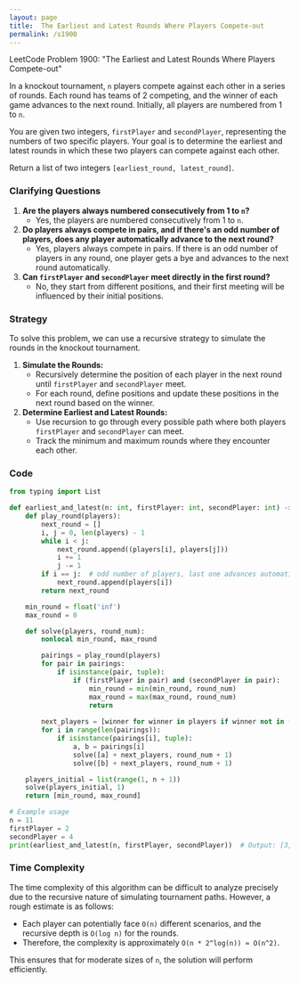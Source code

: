 ```yaml
---
layout: page
title:  The Earliest and Latest Rounds Where Players Compete-out
permalink: /s1900
---
```

LeetCode Problem 1900: "The Earliest and Latest Rounds Where Players Compete-out"

In a knockout tournament, `n` players compete against each other in a series of rounds. Each round has teams of 2 competing, and the winner of each game advances to the next round. Initially, all players are numbered from 1 to `n`.

You are given two integers, `firstPlayer` and `secondPlayer`, representing the numbers of two specific players. Your goal is to determine the earliest and latest rounds in which these two players can compete against each other.

Return a list of two integers `[earliest_round, latest_round]`.

### Clarifying Questions
1. **Are the players always numbered consecutively from 1 to `n`?**
    - Yes, the players are numbered consecutively from 1 to `n`.
2. **Do players always compete in pairs, and if there's an odd number of players, does any player automatically advance to the next round?**
    - Yes, players always compete in pairs. If there is an odd number of players in any round, one player gets a bye and advances to the next round automatically.
3. **Can `firstPlayer` and `secondPlayer` meet directly in the first round?**
    - No, they start from different positions, and their first meeting will be influenced by their initial positions.

### Strategy
To solve this problem, we can use a recursive strategy to simulate the rounds in the knockout tournament.
1. **Simulate the Rounds:**
    - Recursively determine the position of each player in the next round until `firstPlayer` and `secondPlayer` meet.
    - For each round, define positions and update these positions in the next round based on the winner.
2. **Determine Earliest and Latest Rounds:**
    - Use recursion to go through every possible path where both players `firstPlayer` and `secondPlayer` can meet.
    - Track the minimum and maximum rounds where they encounter each other.

### Code
```python
from typing import List

def earliest_and_latest(n: int, firstPlayer: int, secondPlayer: int) -> List[int]:
    def play_round(players):
        next_round = []
        i, j = 0, len(players) - 1
        while i < j:
            next_round.append((players[i], players[j]))
            i += 1
            j -= 1
        if i == j:  # odd number of players, last one advances automatically
            next_round.append(players[i])
        return next_round

    min_round = float('inf')
    max_round = 0

    def solve(players, round_num):
        nonlocal min_round, max_round

        pairings = play_round(players)
        for pair in pairings:
            if isinstance(pair, tuple):
                if (firstPlayer in pair) and (secondPlayer in pair):
                    min_round = min(min_round, round_num)
                    max_round = max(max_round, round_num)
                    return
        
        next_players = [winner for winner in players if winner not in (firstPlayer, secondPlayer)]
        for i in range(len(pairings)):
            if isinstance(pairings[i], tuple):
                a, b = pairings[i]
                solve([a] + next_players, round_num + 1)
                solve([b] + next_players, round_num + 1)

    players_initial = list(range(1, n + 1))
    solve(players_initial, 1)
    return [min_round, max_round]

# Example usage
n = 11
firstPlayer = 2
secondPlayer = 4
print(earliest_and_latest(n, firstPlayer, secondPlayer))  # Output: [3, 4] (example result)
```

### Time Complexity
The time complexity of this algorithm can be difficult to analyze precisely due to the recursive nature of simulating tournament paths. However, a rough estimate is as follows:
- Each player can potentially face `O(n)` different scenarios, and the recursive depth is `O(log n)` for the rounds.
- Therefore, the complexity is approximately `O(n * 2^log(n)) ≈ O(n^2)`.

This ensures that for moderate sizes of `n`, the solution will perform efficiently.